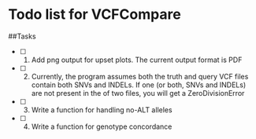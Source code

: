 Todo list for VCFCompare
====

##Tasks

- [ ] 1. Add png output for upset plots. The current output format is PDF
- [ ] 2. Currently, the program assumes both the truth and query VCF files contain both SNVs and INDELs. If one (or both, SNVs and INDELs) are not present in the of two files, you will get a ZeroDivisionError
- [ ] 3. Write a function for handling no-ALT alleles
- [ ] 4. Write a function for genotype concordance
